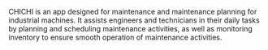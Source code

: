 
CHICHI is an app designed for maintenance and maintenance planning for industrial machines. It assists engineers and technicians in their daily tasks by planning and scheduling maintenance activities, as well as monitoring inventory to ensure smooth operation of maintenance activities.
